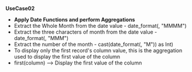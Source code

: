 **UseCase02**
- **Apply Date Functions and perform Aggregations**
- Extract the Whole Month from the date value - date_format(<date>, "MMMM")
- Extract the three characters of month from the date value - date_format(<date>, "MMM")
- Extract the number of the month - cast(date_format(<date>, "M")) as Int)
- To display only the first record's column value, this is the aggregation used to display the first value of the column
- first(column) --> Display the first value of the column
